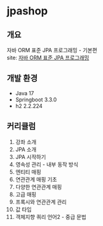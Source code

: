 # jpashop

## 개요
자바 ORM 표준 JPA 프로그래밍 - 기본편<br/>
site: [자바 ORM 표준 JPA 프로그래밍](https://www.inflearn.com/course/ORM-JPA-Basic/dashboard)
## 개발 환경
- Java 17
- Springboot 3.3.0
- h2 2.2.224

## 커리큘럼
1. 강좌 소개
2. JPA 소개
3. JPA 시작하기
4. 영속성 관리 - 내부 동작 방식
5. 엔티티 매핑
6. 연관관계 매핑 기초
7. 다양한 연관관계 매핑
8. 고급 매핑
9. 프록시와 연관관계 관리
10. 값 타입
11. 객체지향 쿼리 언어2 - 중급 문법
